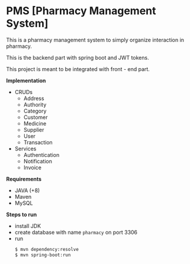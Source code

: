 # PMS [Pharmacy Management System]

This is a pharmacy management system to simply organize interaction in pharmacy.

This is the backend part with spring boot and JWT tokens.

This project is meant to be integrated with front - end part.

**Implementation**
- CRUDs 
    * Address
    * Authority 
    * Category
    * Customer
    * Medicine
    * Supplier
    * User
    * Transaction
- Services
    * Authentication
    * Notification
    * Invoice 

**Requirements**
- JAVA (+8)
- Maven
- MySQL

**Steps to run**
- install JDK
- create database with name `pharmacy` on port 3306
- run
    ```bash
    $ mvn dependency:resolve 
    $ mvn spring-boot:run
    ```
